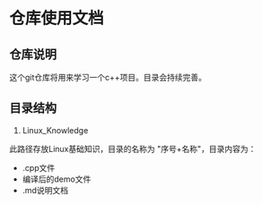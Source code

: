 # 仓库使用文档

## 仓库说明

这个git仓库将用来学习一个c++项目。目录会持续完善。

## 目录结构
1. Linux_Knowledge

此路径存放Linux基础知识，目录的名称为 "序号+名称"，目录内容为：
- .cpp文件
- 编译后的demo文件
- .md说明文档